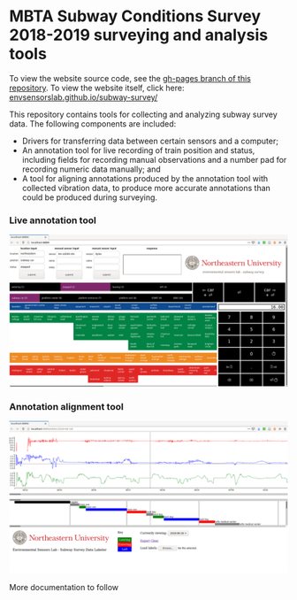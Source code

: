 # MBTA Subway Conditions Survey 2018-2019 surveying and analysis tools

To view the website source code, see the [gh-pages branch of this repository](https://github.com/envsensorslab/subway-survey/tree/gh-pages). To view the website itself, click here: [envsensorslab.github.io/subway-survey/](https://envsensorslab.github.io/subway-survey/)

This repository contains tools for collecting and analyzing subway survey data. The following components are included:

* Drivers for transferring data between certain sensors and a computer;
* An annotation tool for live recording of train position and status, including fields for recording manual observations and a number pad for recording numeric data manually; and
* A tool for aligning annotations produced by the annotation tool with collected vibration data, to produce more accurate annotations than could be produced during surveying.

### Live annotation tool
![](static/annotator.png)

### Annotation alignment tool
![](static/editor.png)

More documentation to follow
